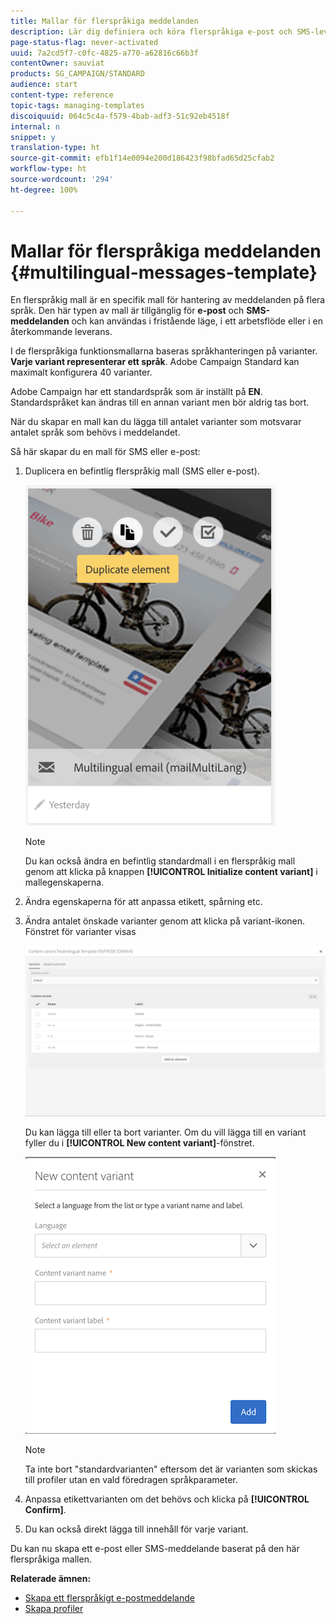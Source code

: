 ```yaml
---
title: Mallar för flerspråkiga meddelanden
description: Lär dig definiera och köra flerspråkiga e-post och SMS-leveranser genom en enda leverans baserat på det automatiskt segmenterade kundspråk som du föredrar. Rapportera resultatet av varje leverans på såväl språknivåer som individuella nivåer.
page-status-flag: never-activated
uuid: 7a2cd5f7-c0fc-4825-a770-a62816c66b3f
contentOwner: sauviat
products: SG_CAMPAIGN/STANDARD
audience: start
content-type: reference
topic-tags: managing-templates
discoiquuid: 064c5c4a-f579-4bab-adf3-51c92eb4518f
internal: n
snippet: y
translation-type: ht
source-git-commit: efb1f14e0094e200d186423f98bfad65d25cfab2
workflow-type: ht
source-wordcount: '294'
ht-degree: 100%

---
```



# Mallar för flerspråkiga meddelanden {#multilingual-messages-template}

En flerspråkig mall är en specifik mall för hantering av meddelanden på flera språk. Den här typen av mall är tillgänglig för **e-post** och **SMS-meddelanden** och kan användas i fristående läge, i ett arbetsflöde eller i en återkommande leverans.

I de flerspråkiga funktionsmallarna baseras språkhanteringen på varianter.    **Varje variant representerar ett språk**.  Adobe Campaign Standard kan maximalt konfigurera 40 varianter.

Adobe Campaign har ett standardspråk som är inställt på **EN**.  Standardspråket kan ändras till en annan variant men bör aldrig tas bort.

När du skapar en mall kan du lägga till antalet varianter som motsvarar antalet språk som behövs i meddelandet.

Så här skapar du en mall för SMS eller e-post:

1. Duplicera en befintlig flerspråkig mall (SMS eller e-post).

   ![](assets/multi_template_duplicate.png)

   >[!NOTE]
   >
   >Du kan också ändra en befintlig standardmall i en flerspråkig mall genom att klicka på knappen **[!UICONTROL Initialize content variant]** i mallegenskaperna.

1. Ändra egenskaperna för att anpassa etikett, spårning etc.
1. Ändra antalet önskade varianter genom att klicka på variant-ikonen.  Fönstret för varianter visas

   ![](assets/multi_template_variants.png)

   Du kan lägga till eller ta bort varianter.  Om du vill lägga till en variant fyller du i **[!UICONTROL New content variant]**-fönstret.

   ![](assets/multi_template_newvariant.png)

   >[!NOTE]
   >
   >Ta inte bort &quot;standardvarianten&quot; eftersom det är varianten som skickas till profiler utan en vald föredragen språkparameter.

1. Anpassa etikettvarianten om det behövs och klicka på **[!UICONTROL Confirm]**.
1. Du kan också direkt lägga till innehåll för varje variant.

Du kan nu skapa ett e-post eller SMS-meddelande baserat på den här flerspråkiga mallen.

**Relaterade ämnen:**

* [Skapa ett flerspråkigt e-postmeddelande](../../channels/using/creating-a-multilingual-email.md)
* [Skapa profiler](../../audiences/using/creating-profiles.md)
